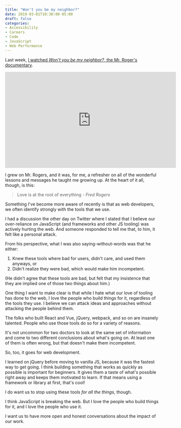 ```yaml
---
title: "Won't you be my neighbor?"
date: 2019-03-01T10:30:00-05:00
draft: false
categories:
- Accessibility
- Careers
- Code
- JavaScript
- Web Performance
---
```


Last week, [I watched *Won't you be my neighbor?*, the Mr. Roger's documentary](https://www.youtube.com/watch?v=FhwktRDG_aQ).

<iframe width="560" height="315" src="https://www.youtube.com/embed/FhwktRDG_aQ" frameborder="0" allow="accelerometer; autoplay; encrypted-media; gyroscope; picture-in-picture" allowfullscreen></iframe>

I grew on Mr. Rogers, and it was, for me, a refresher on all of the wonderful lessons and messages he taught me growing up. At the heart of it all, though, is this:

> Love is at the root of everything
> <cite>- Fred Rogers</cite>

Something I've become more aware of recently is that as web developers, we often identify strongly with the tools that we use.

I had a discussion the other day on Twitter where I stated that I believe our over-reliance on JavaScript (and frameworks and other JS tooling) was actively hurting the web. And someone responded to tell me that, to him, it felt like a personal attack.

From his perspective, what I was also saying-without-words was that he either:

1. Knew these tools where bad for users, didn't care, and used them anyways, or
2. Didn't realize they were bad, which would make him incompetent.

(He didn't agree that these tools are bad, but felt that my insistence that they are implied one of those two things about him.)

One thing I want to make clear is that while I hate what our love of tooling has done to the web, I love the people who build things for it, regardless of the tools they use. I believe we can attack ideas and approaches without attacking the people behind them.

The folks who built React and Vue, jQuery, webpack, and so on are insanely talented. People who use those tools do so for a variety of reasons.

It's not uncommon for two doctors to look at the same set of information and come to two different conclusions about what's going on. At least one of them is often wrong, but that doesn't make them incompetent.

So, too, it goes for web development.

I learned on jQuery before moving to vanilla JS, because it was the fastest way to get going. I think building something that works as quickly as possible is important for beginners. It gives them a taste of what's possible right away and keeps them motivated to learn. If that means using a framework or library at first, that's cool!

I do want us to stop using these tools *for all the things*, though.

I think JavaScript is breaking the web. But I love the people who build things for it, and I love the people who use it.

I want us to have more open and honest conversations about the impact of our work.